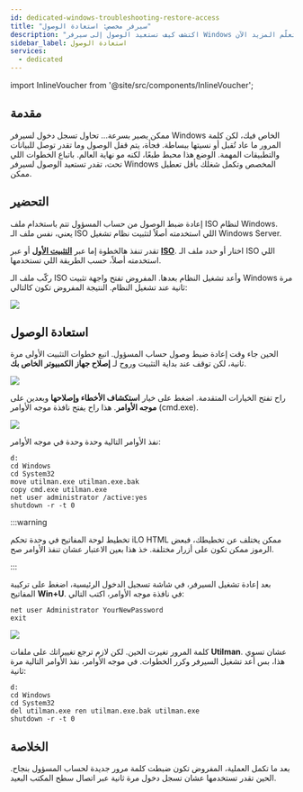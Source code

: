 ```yaml
---
id: dedicated-windows-troubleshooting-restore-access
title: "سيرفر مخصص: استعادة الوصول"
description: "اكتشف كيف تستعيد الوصول إلى سيرفر Windows المخصص بعد قفل كلمة المرور وقلل من وقت التوقف → تعلّم المزيد الآن"
sidebar_label: استعادة الوصول
services:
  - dedicated
---
```


import InlineVoucher from '@site/src/components/InlineVoucher';

## مقدمة

ممكن يصير بسرعة... تحاول تسجل دخول لسيرفر Windows الخاص فيك، لكن كلمة المرور ما عاد تُقبل أو نسيتها ببساطة. فجأة، يتم قفل الوصول وما تقدر توصل للبيانات والتطبيقات المهمة. الوضع هذا محبط طبعًا، لكنه مو نهاية العالم. باتباع الخطوات اللي تحت، تقدر تستعيد الوصول لسيرفر Windows المخصص وتكمل شغلك بأقل تعطيل ممكن.

<InlineVoucher />

## التحضير
إعادة ضبط الوصول من حساب المسؤول تتم باستخدام ملف ISO لنظام Windows. يعني، نفس ملف الـ ISO اللي استخدمته أصلاً لتثبيت نظام تشغيل Windows Server.

تقدر تنفذ هالخطوة إما عبر [**التثبيت الأول**](dedicated-setup.md) أو عبر **[ISO](dedicated-iso.md)**. اختار أو حدد ملف الـ ISO اللي استخدمته أصلاً، حسب الطريقة اللي تستخدمها.

ركّب ملف الـ ISO وأعد تشغيل النظام بعدها. المفروض تفتح واجهة تثبيت Windows مرة ثانية عند تشغيل النظام. النتيجة المفروض تكون كالتالي:

![](https://screensaver01.zap-hosting.com/index.php/s/XGKfQrwdcmcabY6/preview)



## استعادة الوصول

الحين جاء وقت إعادة ضبط وصول حساب المسؤول. اتبع خطوات التثبيت الأولى مرة ثانية، لكن توقف عند بداية التثبيت وروح لـ **إصلاح جهاز الكمبيوتر الخاص بك**.

![](https://screensaver01.zap-hosting.com/index.php/s/qwPgHyqNaQdsqzm/preview)



راح تفتح الخيارات المتقدمة. اضغط على خيار **استكشاف الأخطاء وإصلاحها** وبعدين على **موجه الأوامر**. هذا راح يفتح نافذة موجه الأوامر (cmd.exe).

![](https://screensaver01.zap-hosting.com/index.php/s/BEan26iNkmzECJ3/download)

نفذ الأوامر التالية وحدة وحدة في موجه الأوامر:

```
d:
cd Windows
cd System32
move utilman.exe utilman.exe.bak
copy cmd.exe utilman.exe
net user administrator /active:yes
shutdown -r -t 0
```
:::warning

تخطيط لوحة المفاتيح في وحدة تحكم iLO HTML ممكن يختلف عن تخطيطك، فبعض الرموز ممكن تكون على أزرار مختلفة. خذ هذا بعين الاعتبار عشان تنفذ الأوامر صح.

:::

بعد إعادة تشغيل السيرفر، في شاشة تسجيل الدخول الرئيسية، اضغط على تركيبة المفاتيح **Win+U**. في نافذة موجه الأوامر، اكتب التالي:

```
net user Administrator YourNewPassword
exit
```

![](https://screensaver01.zap-hosting.com/index.php/s/TiKJZPdg2kj5LG3/download)

كلمة المرور تغيرت الحين. لكن لازم ترجع تغييراتك على ملفات **Utilman**. عشان تسوي هذا، بس أعد تشغيل السيرفر وكرر الخطوات. في موجه الأوامر، نفذ الأوامر التالية مرة ثانية:

```
d:
cd Windows
cd System32
del utilman.exe ren utilman.exe.bak utilman.exe
shutdown -r -t 0
```





## الخلاصة

بعد ما تكمل العملية، المفروض تكون ضبطت كلمة مرور جديدة لحساب المسؤول بنجاح. الحين تقدر تستخدمها عشان تسجل دخول مرة ثانية عبر اتصال سطح المكتب البعيد.

<InlineVoucher />